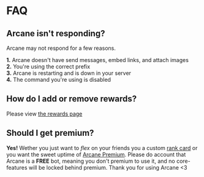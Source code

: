# FAQ

## Arcane isn't responding?

Arcane may not respond for a few reasons.

**1.** Arcane doesn't have send messages, embed links, and attach images<br>
**2.** You're using the correct prefix<br>
**3.** Arcane is restarting and is down in your server<br>
**4.** The command you're using is disabled<br>

## How do I add or remove rewards?

Please view [the rewards page](http://******/leveling/guild-configuration/)

## Should I get premium?

**Yes!** Wether you just want to *flex* on your friends you a custom [rank card](http://******/leveling/rank-card/) or you want the sweet uptime of [Arcane Premium](https://www.patreon.com/bePatron?u=25702885). Please do account that Arcane is a **FREE** bot, meaning you don't premium to use it, and no core-features will be locked behind premium. Thank you for using Arcane <3
